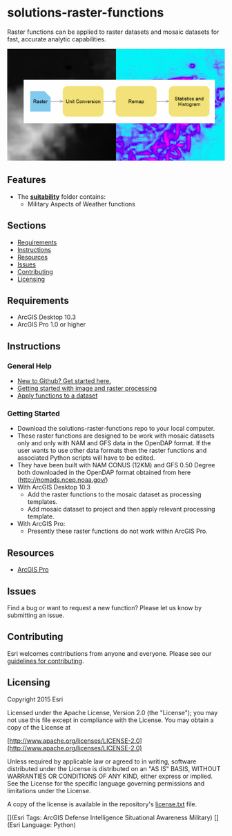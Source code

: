# solutions-raster-functions

Raster functions can be applied to raster datasets and mosaic datasets for fast, accurate analytic capabilities.

![Raster functions graphic](GenericFunctionsGraphic.png)

## Features

* The [**suitability**](./suitability/README.md) folder contains:
  * Military Aspects of Weather functions

## Sections

* [Requirements](#requirements)
* [Instructions](#instructions)
* [Resources](#resources)
* [Issues](#issues)
* [Contributing](#contributing)
* [Licensing](#licensing)

## Requirements

* ArcGIS Desktop 10.3
* ArcGIS Pro 1.0 or higher

## Instructions

### General Help

* [New to Github? Get started here.](http://htmlpreview.github.com/?https://github.com/Esri/esri.github.com/blob/master/help/esri-getting-to-know-github.html)
* [Getting started with image and raster processing](http://pro.arcgis.com/en/pro-app/help/data/imagery/get-started-with-image-and-raster-processing.htm)
* [Apply functions to a dataset](http://pro.arcgis.com/en/pro-app/help/data/imagery/apply-functions-to-a-dataset.htm)

### Getting Started

* Download the solutions-raster-functions repo to your local computer.
* These raster functions are designed to be work with mosaic datasets only and only with NAM and GFS data in the OpenDAP format.  If the user wants to use other data formats then the raster functions and associated Python scripts will have to be edited.
* They have been built with NAM CONUS (12KM) and GFS 0.50 Degree both downloaded in the OpenDAP format obtained from here (http://nomads.ncep.noaa.gov/)
* With ArcGIS Desktop 10.3
	* Add the raster functions to the mosaic dataset as processing templates.
	* Add mosaic dataset to project and then apply relevant processing template.
* With ArcGIS Pro:
	* Presently these raster functions do not work within ArcGIS Pro.

## Resources

* [ArcGIS Pro](https://pro.arcgis.com/en/pro-app/community/)

## Issues

Find a bug or want to request a new function?  Please let us know by submitting an issue.

## Contributing

Esri welcomes contributions from anyone and everyone. Please see our [guidelines for contributing](https://github.com/esri/contributing).

## Licensing

Copyright 2015 Esri

Licensed under the Apache License, Version 2.0 (the "License");
you may not use this file except in compliance with the License.
You may obtain a copy of the License at

   [http://www.apache.org/licenses/LICENSE-2.0](http://www.apache.org/licenses/LICENSE-2.0)

Unless required by applicable law or agreed to in writing, software
distributed under the License is distributed on an "AS IS" BASIS,
WITHOUT WARRANTIES OR CONDITIONS OF ANY KIND, either express or implied.
See the License for the specific language governing permissions and
limitations under the License.

A copy of the license is available in the repository's
[license.txt](license.txt) file.

[](Esri Tags: ArcGIS Defense Intelligence Situational Awareness Military)
[](Esri Language: Python)


